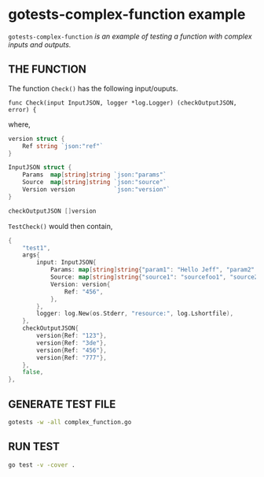 # gotests-complex-function example

`gotests-complex-function` _is an example of testing a function with
complex inputs and outputs._

## THE FUNCTION

The function `Check()` has the following input/ouputs.

`func Check(input InputJSON, logger *log.Logger) (checkOutputJSON, error) {`

where,

```go
version struct {
	Ref string `json:"ref"`
}

InputJSON struct {
	Params  map[string]string `json:"params"`
	Source  map[string]string `json:"source"`
	Version version           `json:"version"`
}

checkOutputJSON []version

```

`TestCheck()` would then contain,

```go
{
	"test1",
	args{
		input: InputJSON{
			Params: map[string]string{"param1": "Hello Jeff", "param2": "How are you?"},
			Source: map[string]string{"source1": "sourcefoo1", "source2": "sourcefoo2"},
			Version: version{
				Ref: "456",
			},
		},
		logger: log.New(os.Stderr, "resource:", log.Lshortfile),
	},
	checkOutputJSON{
		version{Ref: "123"},
		version{Ref: "3de"},
		version{Ref: "456"},
		version{Ref: "777"},
	},
	false,
},
```

## GENERATE TEST FILE

```bash
gotests -w -all complex_function.go
```

## RUN TEST

```bash
go test -v -cover .
```